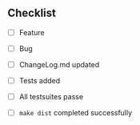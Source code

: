 ## Checklist

- [ ] Feature
- [ ] Bug

- [ ] ChangeLog.md updated

- [ ] Tests added
- [ ] All testsuites passe
- [ ] `make dist` completed successfully
